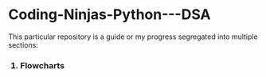 # Coding-Ninjas-Python---DSA

This particular repository is a guide or my progress segregated into multiple sections:

<Ol>
<h3> <li>Flowcharts</li> </h3>
  
  
 </Ol>
  
